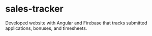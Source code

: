 # sales-tracker
Developed website with Angular and Firebase that tracks submitted applications, bonuses, and timesheets.
